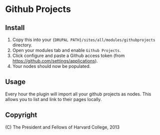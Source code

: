 # Github Projects

## Install

1. Copy this into your `{DRUPAL PATH}/sites/all/modules/githubprojects` directory. 
2. Open your modules tab and enable `Github Projects`. 
3. Click configure and paste a Github access token (from https://github.com/settings/applications).
4. Your nodes should now be populated.

## Usage

Every hour the plugin will import all your github projects as nodes. This allows you to list and link to their pages locally.

## Copyright

(C) The President and Fellows of Harvard College, 2013